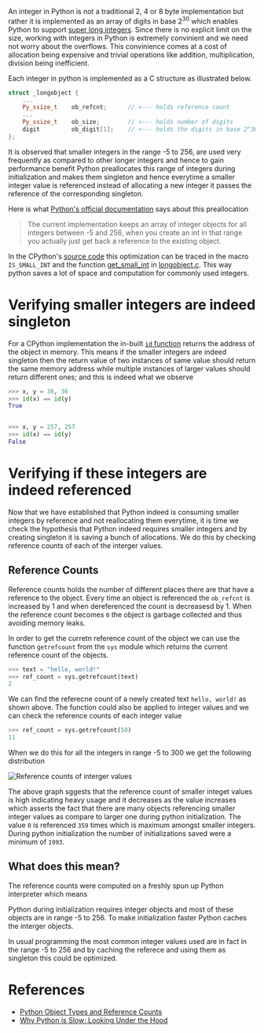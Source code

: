 An integer in Python is not a traditional 2, 4 or 8 byte implementation but rather it is implemented as an array of digits in base 2<sup>30</sup> which enables Python to support [super long integers](https://arpitbhayani.me/blogs/super-long-integers). Since there is no explicit limit on the size, working with integers in Python is extremely convinient and we need not worry about the overflows. This convinience comes at a cost of allocation being expensive and trivial operations like addition, multiplication, division being inefficient.

Each integer in python is implemented as a C structure as illustrated below.

```cpp
struct _longobject {
    ...
    Py_ssize_t    ob_refcnt;      // <--- holds reference count
    ...
    Py_ssize_t    ob_size;        // <--- holds number of digits
    digit         ob_digit[1];    // <--- holds the digits in base 2^30
};
```

It is observed that smaller integers in the range -5 to 256, are used very frequently as compared to other longer integers and hence to gain performance benefit Python preallocates this range of integers during initialization and makes them singleton and hence everytime a smaller integer value is referenced instead of allocating a new integer it passes the reference of the corresponding singleton.

Here is what [Python's official documentation]((https://docs.python.org/3/c-api/long.html#c.PyLong_FromLong)) says about this preallocation

> The current implementation keeps an array of integer objects for all integers between -5 and 256, when you create an int in that range you actually just get back a reference to the existing object.

In the CPython's [source code](https://github.com/python/cpython/) this optimization can be traced in the macro `IS_SMALL_INT` and the function [get_small_int](https://github.com/python/cpython/blob/master/Objects/longobject.c#L40) in [longobject.c](https://github.com/python/cpython/blob/master/Objects/longobject.c). This way python saves a lot of space and computation for commonly used integers.

# Verifying smaller integers are indeed singleton
For a CPython implementation the in-built [`id` function](https://docs.python.org/3/library/functions.html#id) returns the address of the object in memory. This means if the smaller integers are indeed singleton then the return value of two instances of same value should return the same memory address while multiple instances of larger values should return different ones; and this is indeed what we observe

```py
>>> x, y = 36, 36
>>> id(x) == id(y)
True


>>> x, y = 257, 257
>>> id(x) == id(y)
False
```

# Verifying if these integers are indeed referenced
Now that we have established that Python indeed is consuming smaller integers by reference and not reallocating them everytime, it is time we check the hypothesis that Python indeed requires smaller integers and by creating singleton it is saving a bunch of allocations. We do this by checking reference counts of each of the interger values.

## Reference Counts
Reference counts holds the number of different places there are that have a reference to the object. Every time an object is referenced the `ob_refcnt` is increased by 1 and when dereferenced the count is decreasesd by 1. When the reference count becomes `0` the object is garbage collected and thus avoiding memory leaks.

In order to get the curretn reference count of the object we can use the function `getrefcount` from the `sys` module which returns the current reference count of the objects.

```py
>>> text = "hello, world!"
>>> ref_count = sys.getrefcount(text)
2
```

We can find the referecne count of a newly created text `hello, world!` as shown above. The function could also be applied to integer values and we can check the reference counts of each integer value

```py
>>> ref_count = sys.getrefcount(50)
11
```

When we do this for all the integers in range -5 to 300 we get the following distribution

![Reference counts of interger values](https://user-images.githubusercontent.com/4745789/82139531-03f8ef80-9846-11ea-8755-637df5852a30.png)

The above graph sggests that the reference count of smaller integet values is high indicating heavy usage and it decreases as the value increases which asserts the fact that there are many objects referencing smaller integer values as compare to larger one during python initialization. The value `0` is referenced `359` times which is maximum amongst smaller integers. During python initialization the number of initializations saved were a minimum of `1993`.

## What does this mean?
The reference counts were computed on a freshly spun up Python interpreter which means 

Python during initialization requires integer objects and most of these objects are in range -5 to 256. To make initialization faster Python caches the interger objects.

In usual programming the most common integer values used are in fact in the range -5 to 256 and by caching the referece and using them as singleton this could be optimized.

# References
 - [Python Object Types and Reference Counts](https://docs.python.org/3/c-api/intro.html#objects-types-and-reference-counts)
 - [Why Python is Slow: Looking Under the Hood](http://jakevdp.github.io/blog/2014/05/09/why-python-is-slow/)
